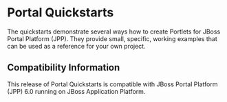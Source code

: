 <!--~ Do not edit this derived file! See gatein-portal-quickstarts-parent/src/main/freemarker/README.md.ftl ~-->

Portal Quickstarts
==================

The quickstarts demonstrate several ways how to create Portlets for JBoss Portal Platform (JPP). They provide small, specific, working
examples that can be used as a reference for your own project.

<a id="compatibility"></a>
Compatibility Information
-------------------------

This release of Portal Quickstarts is compatible with JBoss Portal Platform (JPP) 6.0 running on JBoss Application Platform.
